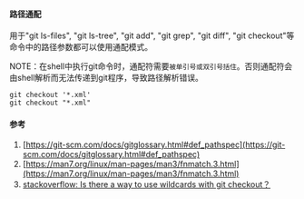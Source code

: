 #### 路径通配
用于"git ls-files", "git ls-tree", "git add", "git grep", "git diff", "git checkout"等命令中的路径参数都可以使用通配模式。

NOTE：在shell中执行git命令时，通配符需要`被单引号或双引号括住`。否则通配符会由shell解析而无法传递到git程序，导致路径解析错误。
```
git checkout '*.xml'
git checkout "*.xml"
```
#### 参考

1. [https://git-scm.com/docs/gitglossary.html#def_pathspec](https://git-scm.com/docs/gitglossary.html#def_pathspec)
1. [https://man7.org/linux/man-pages/man3/fnmatch.3.html](https://man7.org/linux/man-pages/man3/fnmatch.3.html)
1. [stackoverflow: Is there a way to use wildcards with git checkout？](https://stackoverflow.com/a/33306066)

